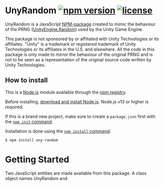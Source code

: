 # UnyRandom [![npm version](https://img.shields.io/npm/v/uny-random.svg)](https://www.npmjs.com/package/uny-random) [![license](https://img.shields.io/npm/l/uny-random.svg)](LICENSE)
UnyRandom is a JavaScript [NPM-package](https://www.npmjs.com/) created to mimic the behaviour of the PRNG ([UnityEngine.Random](https://docs.unity3d.com/ScriptReference/Random.html)) used by the Unity Game Engine.

This package is not sponsored by or affiliated with Unity Technologies or its affiliates. "Unity" is a trademark or registered trademark of Unity Technologies or its affiliates in the U.S. and elsewhere. All the code in this package is only made to mirror the behaviour of the original PRNG and is not to be seen as a representation of the original source code written by Unity Technologies.

## How to install

This is a [Node.js](https://nodejs.org/en/) module available through the
[npm registry](https://www.npmjs.com/).

Before installing, [download and install Node.js](https://nodejs.org/en/download/).
Node.js v13 or higher is required.

If this is a brand new project, make sure to create a `package.json` first with
the [`npm init` command](https://docs.npmjs.com/creating-a-package-json-file).

Installation is done using the
[`npm install` command](https://docs.npmjs.com/getting-started/installing-npm-packages-locally):
```console
$ npm install uny-random
```

# Getting Started
Two JavaScript entities are made available from this package. A class object names UnyRandom and 
